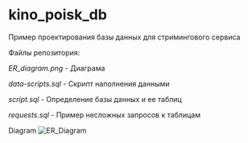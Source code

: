 # kino_poisk_db
Пример проектирования базы данных для стримингового сервиса

Файлы репозитория:

*ER_diagram.png* - Диаграма

*data-scripts.sql* - Скрипт наполнения данными

*script.sql* - Определение базы данных и ее таблиц

*requests.sql* - Пример несложных запросов к таблицам

Diagram
![ER_Diagram](https://user-images.githubusercontent.com/73659174/206703571-df54ddec-7962-45b8-a8bf-7e9a8af948c7.png)
